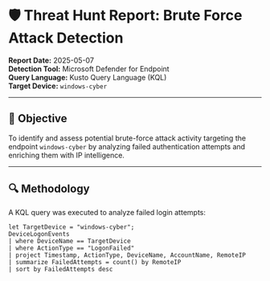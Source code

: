 # 🛡️ Threat Hunt Report: Brute Force Attack Detection

**Report Date:** 2025-05-07  
**Detection Tool:** Microsoft Defender for Endpoint  
**Query Language:** Kusto Query Language (KQL)  
**Target Device:** `windows-cyber`

---

## 🎯 Objective

To identify and assess potential brute-force attack activity targeting the endpoint `windows-cyber` by analyzing failed authentication attempts and enriching them with IP intelligence.

---

## 🔍 Methodology

A KQL query was executed to analyze failed login attempts:

```kusto
let TargetDevice = "windows-cyber";
DeviceLogonEvents
| where DeviceName == TargetDevice
| where ActionType == "LogonFailed"
| project Timestamp, ActionType, DeviceName, AccountName, RemoteIP
| summarize FailedAttempts = count() by RemoteIP
| sort by FailedAttempts desc





